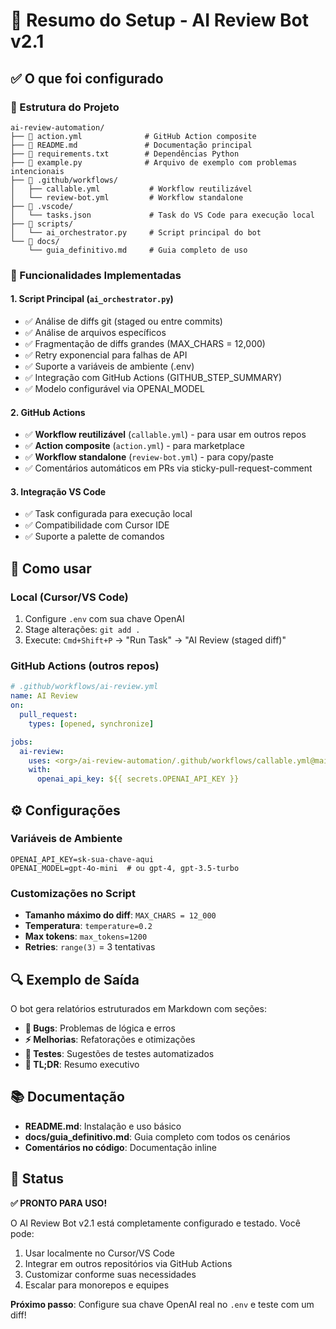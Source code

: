 # 🎯 Resumo do Setup - AI Review Bot v2.1

## ✅ O que foi configurado

### 📁 Estrutura do Projeto
```
ai-review-automation/
├── 📄 action.yml              # GitHub Action composite
├── 📄 README.md               # Documentação principal
├── 📄 requirements.txt        # Dependências Python
├── 📄 example.py              # Arquivo de exemplo com problemas intencionais
├── 📁 .github/workflows/
│   ├── callable.yml           # Workflow reutilizável
│   └── review-bot.yml         # Workflow standalone
├── 📁 .vscode/
│   └── tasks.json             # Task do VS Code para execução local
├── 📁 scripts/
│   └── ai_orchestrator.py     # Script principal do bot
└── 📁 docs/
    └── guia_definitivo.md     # Guia completo de uso
```

### 🔧 Funcionalidades Implementadas

#### 1. Script Principal (`ai_orchestrator.py`)
- ✅ Análise de diffs git (staged ou entre commits)
- ✅ Análise de arquivos específicos
- ✅ Fragmentação de diffs grandes (MAX_CHARS = 12,000)
- ✅ Retry exponencial para falhas de API
- ✅ Suporte a variáveis de ambiente (.env)
- ✅ Integração com GitHub Actions (GITHUB_STEP_SUMMARY)
- ✅ Modelo configurável via OPENAI_MODEL

#### 2. GitHub Actions
- ✅ **Workflow reutilizável** (`callable.yml`) - para usar em outros repos
- ✅ **Action composite** (`action.yml`) - para marketplace
- ✅ **Workflow standalone** (`review-bot.yml`) - para copy/paste
- ✅ Comentários automáticos em PRs via sticky-pull-request-comment

#### 3. Integração VS Code
- ✅ Task configurada para execução local
- ✅ Compatibilidade com Cursor IDE
- ✅ Suporte a palette de comandos

## 🚀 Como usar

### Local (Cursor/VS Code)
1. Configure `.env` com sua chave OpenAI
2. Stage alterações: `git add .`
3. Execute: `Cmd+Shift+P` → "Run Task" → "AI Review (staged diff)"

### GitHub Actions (outros repos)
```yaml
# .github/workflows/ai-review.yml
name: AI Review
on:
  pull_request:
    types: [opened, synchronize]

jobs:
  ai-review:
    uses: <org>/ai-review-automation/.github/workflows/callable.yml@main
    with:
      openai_api_key: ${{ secrets.OPENAI_API_KEY }}
```

## ⚙️ Configurações

### Variáveis de Ambiente
```env
OPENAI_API_KEY=sk-sua-chave-aqui
OPENAI_MODEL=gpt-4o-mini  # ou gpt-4, gpt-3.5-turbo
```

### Customizações no Script
- **Tamanho máximo do diff**: `MAX_CHARS = 12_000`
- **Temperatura**: `temperature=0.2`
- **Max tokens**: `max_tokens=1200`
- **Retries**: `range(3)` = 3 tentativas

## 🔍 Exemplo de Saída

O bot gera relatórios estruturados em Markdown com seções:
- **🐛 Bugs**: Problemas de lógica e erros
- **⚡ Melhorias**: Refatorações e otimizações  
- **🧪 Testes**: Sugestões de testes automatizados
- **📝 TL;DR**: Resumo executivo

## 📚 Documentação

- **README.md**: Instalação e uso básico
- **docs/guia_definitivo.md**: Guia completo com todos os cenários
- **Comentários no código**: Documentação inline

## 🎉 Status

**✅ PRONTO PARA USO!**

O AI Review Bot v2.1 está completamente configurado e testado. Você pode:
1. Usar localmente no Cursor/VS Code
2. Integrar em outros repositórios via GitHub Actions
3. Customizar conforme suas necessidades
4. Escalar para monorepos e equipes

**Próximo passo**: Configure sua chave OpenAI real no `.env` e teste com um diff!
